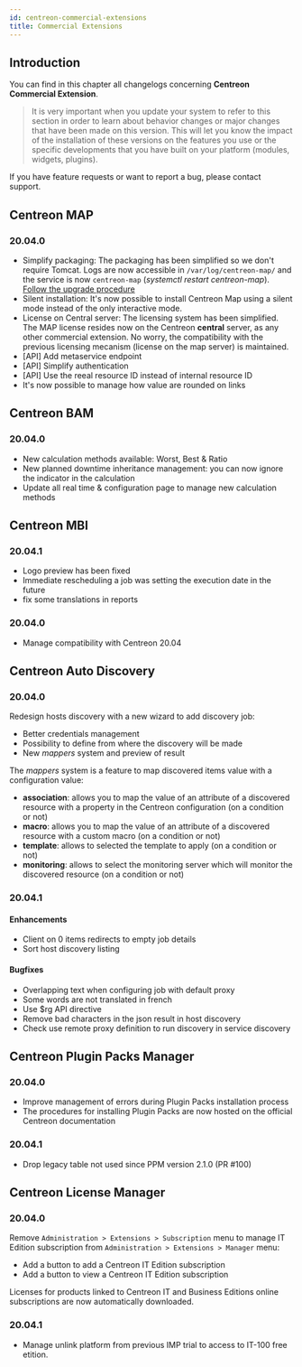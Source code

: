 ```yaml
---
id: centreon-commercial-extensions
title: Commercial Extensions
---
```


## Introduction

You can find in this chapter all changelogs concerning **Centreon Commercial
Extension**.

> It is very important when you update your system to refer to this section in
> order to learn about behavior changes or major changes that have been made on
> this version. This will let you know the impact of the installation of these
> versions on the features you use or the specific developments that you have
> built on your platform (modules, widgets, plugins).

If you have feature requests or want to report a bug, please contact support.

## Centreon MAP

### 20.04.0

* Simplify packaging: The packaging has been simplified so we don't require Tomcat. Logs are now
accessible in `/var/log/centreon-map/` and the service is now `centreon-map`
(*systemctl restart centreon-map*). [Follow the upgrade procedure](../graph-views/upgrade.html)
* Silent installation: It's now possible to install Centreon Map using a silent mode instead of the
only interactive mode.
* License on Central server: The licensing system has been simplified. The MAP license resides now on the Centreon **central** server, as any other
commercial extension. No worry, the compatibility with the previous licensing mecanism (license on the map server) is maintained.
* [API] Add metaservice endpoint
* [API] Simplify authentication
* [API] Use the reeal resource ID instead of internal resource ID 
* It's now possible to manage how value are rounded on links

## Centreon BAM

### 20.04.0

* New calculation methods available: Worst, Best & Ratio
* New planned downtime inheritance management: you can now ignore the indicator in the calculation 
* Update all real time & configuration page to manage new calculation methods

## Centreon MBI

### 20.04.1

* Logo preview has been fixed
* Immediate rescheduling a job was setting the execution date in the future
* fix some translations in reports

### 20.04.0

* Manage compatibility with Centreon 20.04

## Centreon Auto Discovery

### 20.04.0

Redesign hosts discovery with a new wizard to add discovery job:

  - Better credentials management
  - Possibility to define from where the discovery will be made
  - New *mappers* system and preview of result

The *mappers* system is a feature to map discovered items value with a
configuration value:

  - **association**: allows you to map the value of an attribute of a discovered
    resource with a property in the Centreon configuration (on a condition or
    not)
  - **macro**: allows you to map the value of an attribute of a discovered
    resource with a custom macro (on a condition or not)
  - **template**: allows to selected the template to apply (on a condition or
    not)
  - **monitoring**: allows to select the monitoring server which will monitor
    the discovered resource (on a condition or not)

### 20.04.1

#### Enhancements

- Client on 0 items redirects to empty job details
- Sort host discovery listing

#### Bugfixes

- Overlapping text when configuring job with default proxy
- Some words are not translated in french
- Use $rg API directive
- Remove bad characters in the json result in host discovery
- Check use remote proxy definition to run discovery in service discovery

## Centreon Plugin Packs Manager

### 20.04.0

  - Improve management of errors during Plugin Packs installation process
  - The procedures for installing Plugin Packs are now hosted on the official
    Centreon documentation

### 20.04.1

  - Drop legacy table not used since PPM version 2.1.0 (PR #100)

## Centreon License Manager

### 20.04.0

Remove `Administration > Extensions > Subscription` menu to manage IT Edition
subscription from `Administration > Extensions > Manager` menu:

  - Add a button to add a Centreon IT Edition subscription
  - Add a button to view a Centreon IT Edition subscription

Licenses for products linked to Centreon IT and Business Editions online
subscriptions are now automatically downloaded.

### 20.04.1

- Manage unlink platform from previous IMP trial to access to IT-100 free etition.
